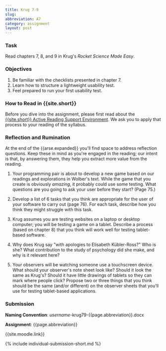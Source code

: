 ```yaml
---
title: Krug 7-9
slug: 
abbreviation: A7
category: assignment
layout: post
---
```


### Task

Read chapters 7, 8, and 9 in Krug's *Rocket Science Made Easy*.

### Objectives

1. Be familiar with the checklists presented in chapter 7.
1. Learn how to structure a lightweight usability test.
1. Feel prepared to run your first usability test.

### How to Read in {{site.short}}

Before you dive into the assignment, please first read about the [{{site.short}} Active Reading Support Environment]({{site.base}}/infra/active-reading-process/). We ask you to apply that process to your reading of the syllabus.

### Reflection and Rumination

At the end of the {{arse.expanded}} you'll find space to address reflection questions. Keep these in mind as you're engaged in the reading; our intent is that, by answering them, they help you extract more value from the reading.

1. Your programming pair is about to develop a new game based on our readings and explorations in Wolber's text. While the game that you create is obviously *amazing*, it probably could use some testing. What questions are you going to ask your user before they start? (Page 75.)

1. Develop a list of 6 tasks that you think are appropriate for the user of your software to carry out (page 76). For each task, describe how you think they might struggle with this task.

1. Krug assumes you are testing websites on a laptop or desktop computer; you will be testing a game on a tablet. Describe a process (based on chapter 8) that you think will work well for testing tablet-based software.

1. Why does Krug say "with apologies to Elisabeth Kübler-Ross?" Who is she? What contribution to the study of psychology did she make, and why is it relevant here?

1. Your observers will be watching someone use a touchscreen device. What should your observer's note sheet look like? Should it look the same as Krug's? Should it have little drawings of tablets so they can mark where people click? Propose two or three things that you think should be the same (and/or different) on the observer sheets that you'll use for testing tablet-based applications.

### Submission

**Naming Convention**: *username*-krug79-{{page.abbreviation}}.docx

**Assignment**: {{page.abbreviation}}

{{site.moodle.link}}

{% include individual-submission-short.md %}

